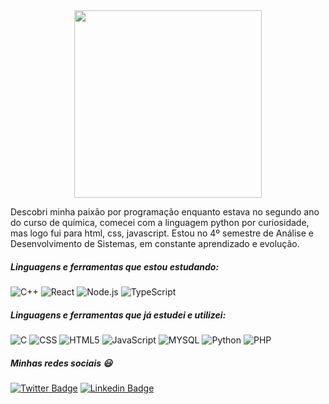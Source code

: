 <div align="center" width="50">

<img src="https://media.giphy.com/media/WoubLJE2HwyHg1qa9Z/giphy.gif" width="300"/>

</div>

Descobri minha paixão por programação enquanto estava no segundo ano do curso de química, comecei com a linguagem python por curiosidade, mas logo fui para html, css, javascript. Estou no 4º semestre de Análise e Desenvolvimento de Sistemas, em constante aprendizado e evolução.

##### Linguagens e ferramentas que estou estudando:

![C++](https://img.shields.io/badge/-C++-000000?style=flat&logo=c%2B%2B)
![React](https://img.shields.io/badge/-React-222222?style=flat&logo=React&logoColor=61DAFB)
![Node.js](https://img.shields.io/badge/-Node.js-000000?style=flat&logo=node.js&logoColor=339933)
![TypeScript](https://img.shields.io/badge/-TypeScript-222222?style=flat&logo=typescript)

##### Linguagens e ferramentas que já estudei e utilizei:

![C](https://img.shields.io/badge/-C-000000?style=flat&logo=c)
![CSS](https://img.shields.io/badge/-CSS-222222?style=flat&logo=css3)
![HTML5](https://img.shields.io/badge/-HTML5-000000?style=flat&logo=html5)
![JavaScript](https://img.shields.io/badge/-JavaScript-222222?style=flat&logo=javascript)
![MYSQL](https://img.shields.io/badge/-SQL-000000?style=flat&logo=mysql)
![Python](https://img.shields.io/badge/-Python-222222?style=flat&logo=python)
![PHP](https://img.shields.io/badge/-php-000000?style=flat&logo=php)

##### Minhas redes sociais :smiley:

[![Twitter Badge](https://img.shields.io/twitter/follow/Xandy_Moraiis?label=Follow&style=social&link=https://twitter.com/Xandy_Moraiis)](https://twitter.com/Xandy_Moraiis)
[![Linkedin Badge](https://img.shields.io/badge/-linkedin-blue?style=plastic&logo=Linkedin&logoColor=white&link=https://www.linkedin.com/in/alexandre-morais/)](https://www.linkedin.com/in/alexandre-morais/)
